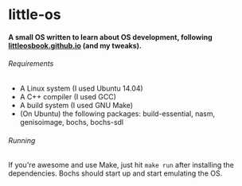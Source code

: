 # little-os

#### A small OS written to learn about OS development, following [littleosbook.github.io](http://littleosbook.github.io/ "The little book about OS development") (and my tweaks).

###### Requirements
- A Linux system (I used Ubuntu 14.04)
- A C++ compiler (I used GCC)
- A build system (I used GNU Make)
- (On Ubuntu) the following packages: build-essential, nasm, genisoimage, bochs, bochs-sdl

###### Running
If you're awesome and use Make, just hit `make run` after installing the dependencies. Bochs should start up and start emulating the OS.

